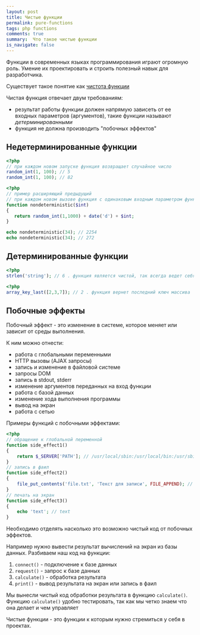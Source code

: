 ```yaml
---
layout: post
title: Чистые функции
permalink: pure-functions
tags: php functions
comments: true
summary:  Что такое чистые функции
is_navigate: false
---
```


Функции в современных языках программирования играют огромную роль. 
Умение их проектировать и строить полезный навык для разработчика.

Существует такое понятие как [чистота функции](https://ru.wikipedia.org/wiki/%D0%A7%D0%B8%D1%81%D1%82%D0%BE%D1%82%D0%B0_%D1%84%D1%83%D0%BD%D0%BA%D1%86%D0%B8%D0%B8)

Чистая функция отвечает двум требованиям:

- результат работы функции должен напрямую зависеть от ее входных параметров (аргументов), такие функции называют _детерминированными_
- функция не должна производить "побочных эффектов"

## Недетерминированные функции

~~~php
<?php
// при каждом новом запуске функция возвращает случайное число
random_int(1, 100); // 5
random_int(1, 100); // 82
~~~

~~~php
<?php
// пример расширяющий предыдущий
// при каждом новом вызове функция с одинаковым входным параметром функция возвращает разный результат
function nondeterministic($int) 
{
   return random_int(1,1000) + date('d') + $int;
}

echo nondeterministic(34); // 2254
echo nondeterministic(34); // 272
~~~

## Детерминированные функции

~~~php
<?php
strlen('string'); // 6 . функция является чистой, так всегда ведет себя предсказуемо возвращает длину строки
~~~
~~~php
<?php
array_key_last([2,3,7]); // 2 . функция вернет последний ключ массива
~~~

## Побочные эффекты

Побочный эффект - это изменение в системе, которое меняет или зависит от среды выполнения.

К ним можно отнести:

- работа с глобальными переменными
- HTTP вызовы (AJAX запросы)
- запись и изменение в файловой системе
- запросы DOM
- запись в stdout, stderr
- изменение аргументов переданных на вход функции
- работа с базой данных
- изменение хода выполнения программы
- вывод на экран
- работа с сетью

Примеры функций с побочными эффектами:

~~~php
<?php
// обращение к глобальной переменной
function side_effect1()
{
    return $_SERVER['PATH']; // /usr/local/sbin:/usr/local/bin:/usr/sbin:/usr/bin:/sbin:/bin
}
// запись в фаил
function side_effect2()
{
    file_put_contents('file.txt', 'Текст для записи', FILE_APPEND); // создание и запись в фаил file.txt
}
// печать на экран
function side_effect3()
{
    echo 'text'; // text
}
~~~

Необходимо отделять насколько это возможно чистый код от побочных эффектов.

Например нужно вывести результат вычислений на экран из базы данных.
Разбиваем наш код на функции:
1. `connect()` - подключение к базе данных
2. `request()` - запрос к базе данных
3. `calculate()` - обработка результата
4. `print()` - вывод результата на экран или запись в фаил

Мы вынесли чистый код обработки результата в функцию `calculate()`. 
Функцию `calculate()` удобно тестировать, так как мы четко знаем что она делает и чем управляет

Чистые функции - это функции к которым нужно стремиться у себя в проектах.